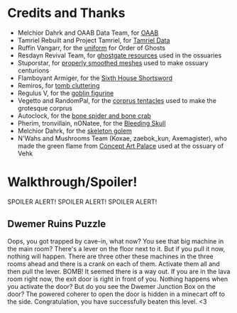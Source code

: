 # Credits and Thanks 

- Melchior Dahrk and OAAB Data Team, for [OAAB](https://www.nexusmods.com/morrowind/mods/49042)
- Tamriel Rebuilt and Project Tamriel, for [Tamriel Data](https://www.nexusmods.com/morrowind/mods/44537)
- Ruffin Vangarr, for the [uniform](https://www.nexusmods.com/morrowind/mods/51651) for Order of Ghosts
- Resdayn Revival Team, for [ghostgate resources](https://www.nexusmods.com/morrowind/mods/45822) used in the ossuaries
- Stuporstar, for [properly smoothed meshes](https://www.nexusmods.com/morrowind/mods/46747) used to make ossuary centurions
- Flamboyant Armiger, for the [Sixth House Shortsword](https://www.nexusmods.com/morrowind/mods/46096)
- Remiros, for [tomb cluttering](https://www.nexusmods.com/morrowind/mods/49131)
- Regulus V, for the [goblin figurine](https://www.nexusmods.com/morrowind/mods/43593)
- Vegetto and RandomPal, for the [corprus tentacles](https://www.nexusmods.com/morrowind/mods/49738?tab=description) used to make the grotesque corprus
- Autoclock, for the [bone spider and bone crab](https://www.nexusmods.com/morrowind/mods/48662)
- Pherim, tronvillain, nONatee, for the [Bleeding Skull](https://www.nexusmods.com/morrowind/mods/46012)
- Melchior Dahrk, for the [skeleton golem](https://www.nexusmods.com/morrowind/mods/22189)
- N'Wahs and Mushrooms Team (Koxae, zaebok_kun, Axemagister), who made the green flame from [Concept Art Palace](https://www.nexusmods.com/morrowind/mods/48136) used at the ossuary of Vehk

# Walkthrough/Spoiler!

SPOILER ALERT! SPOILER ALERT! SPOILER ALERT! 

## Dwemer Ruins Puzzle

Oops, you got trapped by cave-in, what now? You see that big machine in the main room? There's a lever on the floor next to it. But if you pull it now, nothing will happen. There are three other these machines in the three rooms ahead and there is a crank on each of them. Activate them all and then pull the lever. BOMB! It seemed there is a way out. If you are in the lava room right now, the exit door is right in front of you. Nothing happens when you activate the door? But do you see the Dwemer Junction Box on the door? The powered coherer to open the door is hidden in a minecart off to the side. Congratulation, you have successfully beaten this level. <3
